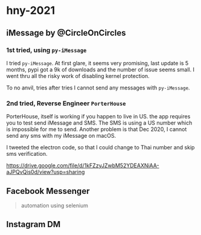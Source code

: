 # hny-2021

## iMessage by @CircleOnCircles

### 1st tried, using `py-iMessage`

I tried `py-iMessage`. At first glare, it seems very promising, last update is 5 months, pypi got a 9k of downloads
and the number of issue seems small. I went thru all the risky work of disabling kernel protection.

To no anvil, tries after tries I cannot send any messages with `py-iMessage`.

### 2nd tried, Reverse Engineer `PorterHouse`
PorterHouse, itself is working if you happen to live in US. the app requires you to test send iMessage and SMS.
The SMS is using a US number which is impossible for me to send. Another problem is that Dec 2020, I cannot send any sms with my
iMessage on macOS.

I tweeted the electron code, so that I could change to Thai number and skip sms verification.

https://drive.google.com/file/d/1kFZzyJZwbM52YDEAXNiAA-aJPQvQis0d/view?usp=sharing

## Facebook Messenger  
> automation using selenium


## Instagram DM
